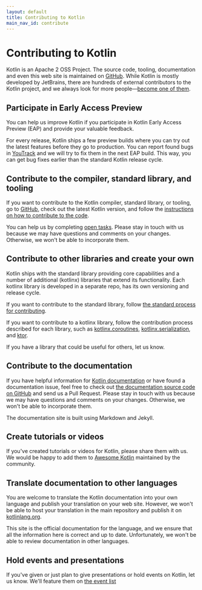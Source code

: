 ```yaml
---
layout: default
title: Contributing to Kotlin
main_nav_id: contribute
---
```


# Contributing to Kotlin

Kotlin is an Apache 2 OSS Project. The source code, tooling, documentation and even this web site is maintained on [GitHub](https://github.com/jetbrains/kotlin). 
While Kotlin is mostly developed by JetBrains, there are hundreds of external contributors to the Kotlin project, and we always look for more people&mdash;[become one of them](https://kotlinlang.org/community). 

## Participate in Early Access Preview

You can help us improve Kotlin if you participate in Kotlin Early Access Preview (EAP) and provide your valuable feedback.
 
For every release, Kotlin ships a few preview builds where you can try out the latest features before they go to production. You can report found bugs in [YouTrack](https://kotl.in/issue) 
and we will try to fix them in the next EAP build. This way, you can get bug fixes earlier than the standard Kotlin release cycle.

## Contribute to the compiler, standard library, and tooling

If you want to contribute to the Kotlin compiler, standard library, or tooling, go to [GitHub](https://github.com/jetbrains/kotlin), check out the latest Kotlin version,
 and follow the [instructions on how to contribute to the code](https://github.com/JetBrains/kotlin/blob/master/docs/contributing.md).
 
You can help us by completing [open tasks](https://youtrack.jetbrains.com/issues/KT?q=tag:%20%7BUp%20For%20Grabs%7D%20and%20State:%20Open). 
Please stay in touch with us because we may have questions and comments on your changes. Otherwise, we won't be able to incorporate them. 

## Contribute to other libraries and create your own

Kotlin ships with the standard library providing core capabilities and a number of additional (kotlinx) libraries that extend its functionality. 
Each kotlinx library is developed in a separate repo, has its own versioning and release cycle. 

If you want to contribute to the standard library, follow [the standard process for contributing](https://github.com/JetBrains/kotlin/blob/master/docs/contributing.md).

If you want to contribute to a kotlinx library, follow the contribution process described for each library, such as [kotlinx.coroutines](https://github.com/Kotlin/kotlinx.coroutines),
 [kotlinx.serialization](https://github.com/Kotlin/kotlinx.serialization/blob/master/CONTRIBUTING.md), and [ktor](https://github.com/ktorio/ktor/blob/master/CONTRIBUTING.md).

If you have a library that could be useful for others, let us know.

## Contribute to the documentation

If you have helpful information for [Kotlin documentation](https://kotlinlang.org/docs/reference/) or have found a documentation issue, 
feel free to check out [the documentation source code on GitHub](https://github.com/JetBrains/kotlin-web-site/tree/master/pages/docs)
and send us a Pull Request. Please stay in touch with us because we may have questions and comments on your changes. Otherwise, we won't be able to incorporate them. 

The documentation site is built using Markdown and Jekyll. 

## Create tutorials or videos

If you've created tutorials or videos for Kotlin, please share them with us. We would be happy to add them to [Awesome Kotlin](https://kotlin.link/) maintained by the community.

## Translate documentation to other languages

You are welcome to translate the Kotlin documentation into your own language and publish your translation on your web site.
However, we won't be able to host your translation in the main repository and publish it on [kotlinlang.org](https://kotlinlang.org/docs/reference/).

This site is the official documentation for the language, and we ensure that all the information here
is correct and up to date. Unfortunately, we won't be able to review documentation in other languages. 

## Hold events and presentations

If you've given or just plan to give presentations or hold events on Kotlin, let us know. We'll feature them on [the event list](http://kotlinlang.org/docs/events.html)

 
